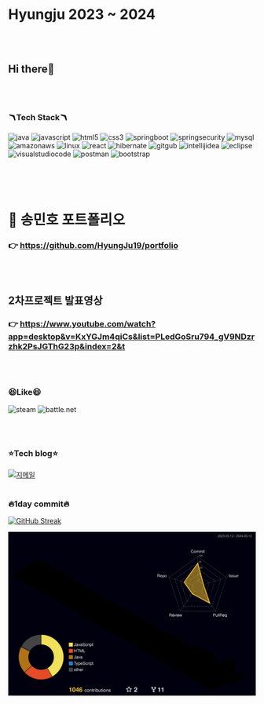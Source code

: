 





# **Hyungju 2023 ~ 2024**

<br>
<br>

## **Hi there👋**
<br>
<br>



### **🪃Tech Stack🪃** 

![java](https://img.shields.io/badge/Java-ED8B00?style=for-the-badge&logo=openjdk&logoColor=white
)
![javascript](https://img.shields.io/badge/JavaScript-F7DF1E?style=for-the-badge&logo=JavaScript&logoColor=white
)
![html5](https://img.shields.io/badge/HTML5-E34F26?style=for-the-badge&logo=html5&logoColor=white
)
![css3](https://img.shields.io/badge/CSS3-1572B6?style=for-the-badge&logo=css3&logoColor=white
)
![springboot](https://img.shields.io/badge/springboot-6DB33F?style=for-the-badge&logo=springboot&logoColor=white
)
![springsecurity](https://img.shields.io/badge/Spring_Security-6DB33F?style=for-the-badge&logo=Spring-Security&logoColor=white)
![mysql](https://img.shields.io/badge/MySQL-005C84?style=for-the-badge&logo=mysql&logoColor=white
)
![amazonaws](https://img.shields.io/badge/Amazon_AWS-232F3E?style=for-the-badge&logo=amazon-aws&logoColor=white
)
![linux](https://img.shields.io/badge/Linux-FCC624?style=for-the-badge&logo=linux&logoColor=black)
![react](https://img.shields.io/badge/React-20232A?style=for-the-badge&logo=react&logoColor=61DAFB
)
![hibernate](https://img.shields.io/badge/Hibernate-59666C?style=for-the-badge&logo=Hibernate&logoColor=white
)
![gitgub](https://img.shields.io/badge/GitHub-100000?style=for-the-badge&logo=github&logoColor=white)
![intellijidea](https://img.shields.io/badge/IntelliJ_IDEA-000000.svg?style=for-the-badge&logo=intellij-idea&logoColor=white
)
![eclipse](https://img.shields.io/badge/Eclipse-2C2255?style=for-the-badge&logo=eclipse&logoColor=white
)
![visualstudiocode](https://img.shields.io/badge/Visual_Studio_Code-0078D4?style=for-the-badge&logo=visual%20studio%20code&logoColor=white
)
![postman](https://img.shields.io/badge/Postman-FF6C37?style=for-the-badge&logo=postman&logoColor=white)
![bootstrap](https://img.shields.io/badge/Bootstrap-563D7C?style=for-the-badge&logo=bootstrap&logoColor=white
)


   <br>



   <br>




   <br>


# 📜 송민호 포트폴리오
### 👉   https://github.com/HyungJu19/portfolio
<br>
 <br>

## 2차프로젝트 발표영상 ##
### 👉   https://www.youtube.com/watch?app=desktop&v=KxYGJm4qiCs&list=PLedGoSru794_gV9NDzrzhk2PsJGThG23p&index=2&t
<br>
 <br>

### **😆Like😆**

![steam](https://img.shields.io/badge/Steam-000000?style=for-the-badge&logo=steam&logoColor=white)
![battle.net](https://img.shields.io/badge/Battle.net-000?style=for-the-badge&logo=battle.net&logoColor=148EFF)

 <br>
 <br>

### **⭐Tech blog⭐**


<a href="mailto:hyungju911@gmail.com">
  <img src="https://img.shields.io/badge/Gmail-D14836?style=for-the-badge&logo=gmail&logoColor=white" alt="지메일">
</a>




<br>
<br>

### **🔥1day commit🔥**


[![GitHub Streak](https://github-readme-streak-stats.herokuapp.com/?user=hyungju19&theme=tokyonight)](https://git.io/streak-stats)





![](./profile-3d-contrib/profile-night-rainbow.svg)
